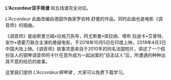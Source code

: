 

**L'Accordeur双手简谱** 和五线谱完全对应。

_L'Accordeur_ 此曲改编自德国作曲家罗伯特.舒曼的作品。同时此曲也是电影《调音师》的插曲。

《调音师》是由斯里兰姆•拉格万执导，阿尤斯曼•库拉纳、塔布
拉迪卡•艾普特、安尔•德霍万联合主演的悬疑电影，于2018年10月5日在印度上映，2019年4月3日中国大陆上映。《调音师》故事灵感来自于2010年的同名法国短片，讲述了一个假扮盲人的钢琴调音师阿卡什在意外成为一起凶案的“目击证人”后，所遭遇的种种出其不意的经历的故事。

这里我们提供 _L'Accordeur钢琴谱_ ，大家可以免费下载学习。

